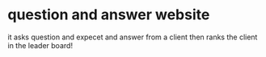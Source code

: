 # question and answer website
it asks question and expecet and answer from a client 
then ranks the client in the leader board!
